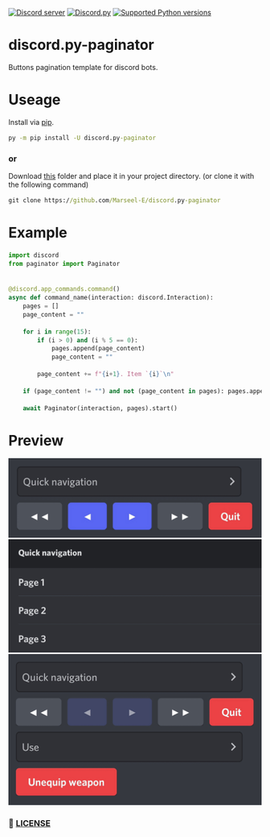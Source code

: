 [![Discord server](https://discord.com/api/guilds/843994109366501376/embed.png)](https://discord.gg/DFDUpXJNdc)
[![Discord.py](https://img.shields.io/badge/Discord.py-2.0-blue)](https://github.com/Rapptz/discord.py)
[![Supported Python versions](https://img.shields.io/pypi/pyversions/discord.py.svg)](https://pypi.python.org/pypi/discord.py)

# discord.py-paginator
Buttons pagination template for discord bots.

# Useage
Install via [pip](https://pypi.org/project/discord.py-paginator/0.0.1/).
```cmd
py -m pip install -U discord.py-paginator
```
### or
Download [this](paginator) folder and place it in your project directory. (or clone it with the following command)
```cmd
git clone https://github.com/Marseel-E/discord.py-paginator
```

# Example
```py
import discord
from paginator import Paginator


@discord.app_commands.command()
async def command_name(interaction: discord.Interaction):
    pages = []
    page_content = ""
    
    for i in range(15):
        if (i > 0) and (i % 5 == 0):
            pages.append(page_content)
            page_content = ""

        page_content += f"{i+1}. Item `{i}`\n"

    if (page_content != "") and not (page_content in pages): pages.append(page_content)
        
    await Paginator(interaction, pages).start()
```

# Preview
![layout-preview](images/layout.jpg)
![quick-navigation-preview](images/quick-navigation.jpg)
![custom-children-preview](images/custom_children.jpg)

### :scroll: [LICENSE](LICENSE)
